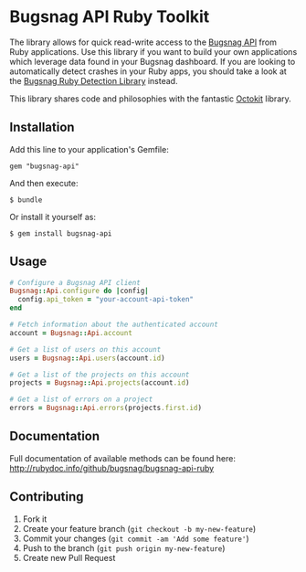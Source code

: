 Bugsnag API Ruby Toolkit
========================

The library allows for quick read-write access to the [Bugsnag API](https://bugsnag.com/docs/api) from Ruby applications. Use this library if you want to build your own applications which leverage data found in your Bugsnag dashboard. If you are looking to automatically detect crashes in your Ruby apps, you should take a look at the [Bugsnag Ruby Detection Library](https://bugsnag.com/docs/notifiers/ruby) instead.

This library shares code and philosophies with the fantastic [Octokit](https://github.com/octokit/octokit.rb) library.


## Installation

Add this line to your application's Gemfile:

    gem "bugsnag-api"

And then execute:

    $ bundle

Or install it yourself as:

    $ gem install bugsnag-api


## Usage

```ruby
# Configure a Bugsnag API client
Bugsnag::Api.configure do |config|
  config.api_token = "your-account-api-token"
end

# Fetch information about the authenticated account
account = Bugsnag::Api.account

# Get a list of users on this account
users = Bugsnag::Api.users(account.id)

# Get a list of the projects on this account
projects = Bugsnag::Api.projects(account.id)

# Get a list of errors on a project
errors = Bugsnag::Api.errors(projects.first.id)
```


## Documentation

Full documentation of available methods can be found here:
<http://rubydoc.info/github/bugsnag/bugsnag-api-ruby>


## Contributing

1. Fork it
2. Create your feature branch (`git checkout -b my-new-feature`)
3. Commit your changes (`git commit -am 'Add some feature'`)
4. Push to the branch (`git push origin my-new-feature`)
5. Create new Pull Request
